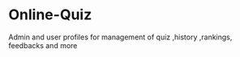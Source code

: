 # Online-Quiz
Admin and user profiles for management of quiz ,history ,rankings, feedbacks and more
